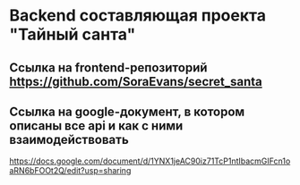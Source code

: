 # Backend составляющая проекта "Тайный санта"

## Ссылка на frontend-репозиторий https://github.com/SoraEvans/secret_santa

## Ссылка на google-документ, в котором описаны все api и как с ними взаимодействовать
https://docs.google.com/document/d/1YNX1jeAC90iz71TcP1ntIbacmGIFcn1oaRN6bFOOt2Q/edit?usp=sharing